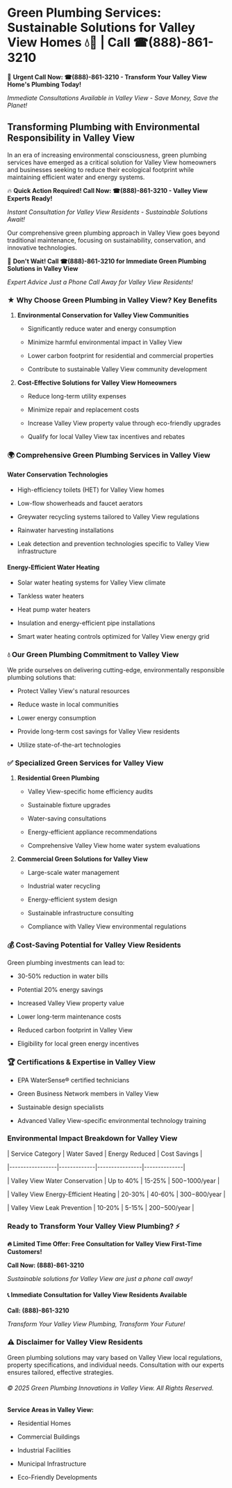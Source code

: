 # Green Plumbing Services: Sustainable Solutions for Valley View Homes 💧🌿 | Call ☎(888)-861-3210

🚨 **Urgent Call Now: ☎(888)-861-3210 - Transform Your Valley View Home's Plumbing Today!**
*Immediate Consultations Available in Valley View - Save Money, Save the Planet!*

## Transforming Plumbing with Environmental Responsibility in Valley View

In an era of increasing environmental consciousness, green plumbing services have emerged as a critical solution for Valley View homeowners and businesses seeking to reduce their ecological footprint while maintaining efficient water and energy systems. 

🔥 **Quick Action Required! Call Now: ☎(888)-861-3210 - Valley View Experts Ready!**
*Instant Consultation for Valley View Residents - Sustainable Solutions Await!*

Our comprehensive green plumbing approach in Valley View goes beyond traditional maintenance, focusing on sustainability, conservation, and innovative technologies.

🚨 **Don't Wait! Call ☎(888)-861-3210 for Immediate Green Plumbing Solutions in Valley View**
*Expert Advice Just a Phone Call Away for Valley View Residents!*

### ★ Why Choose Green Plumbing in Valley View? Key Benefits

1. **Environmental Conservation for Valley View Communities** 
   - Significantly reduce water and energy consumption
   - Minimize harmful environmental impact in Valley View
   - Lower carbon footprint for residential and commercial properties
   - Contribute to sustainable Valley View community development

2. **Cost-Effective Solutions for Valley View Homeowners** 
   - Reduce long-term utility expenses
   - Minimize repair and replacement costs
   - Increase Valley View property value through eco-friendly upgrades
   - Qualify for local Valley View tax incentives and rebates

### 🌍 Comprehensive Green Plumbing Services in Valley View

#### Water Conservation Technologies
- High-efficiency toilets (HET) for Valley View homes
- Low-flow showerheads and faucet aerators
- Greywater recycling systems tailored to Valley View regulations
- Rainwater harvesting installations
- Leak detection and prevention technologies specific to Valley View infrastructure

#### Energy-Efficient Water Heating
- Solar water heating systems for Valley View climate
- Tankless water heaters
- Heat pump water heaters
- Insulation and energy-efficient pipe installations
- Smart water heating controls optimized for Valley View energy grid

### 💧 Our Green Plumbing Commitment to Valley View

We pride ourselves on delivering cutting-edge, environmentally responsible plumbing solutions that:
- Protect Valley View's natural resources
- Reduce waste in local communities
- Lower energy consumption
- Provide long-term cost savings for Valley View residents
- Utilize state-of-the-art technologies

### ✅ Specialized Green Services for Valley View

1. **Residential Green Plumbing**
   - Valley View-specific home efficiency audits
   - Sustainable fixture upgrades
   - Water-saving consultations
   - Energy-efficient appliance recommendations
   - Comprehensive Valley View home water system evaluations

2. **Commercial Green Solutions for Valley View**
   - Large-scale water management
   - Industrial water recycling
   - Energy-efficient system design
   - Sustainable infrastructure consulting
   - Compliance with Valley View environmental regulations

### 💰 Cost-Saving Potential for Valley View Residents

Green plumbing investments can lead to:
- 30-50% reduction in water bills
- Potential 20% energy savings
- Increased Valley View property value
- Lower long-term maintenance costs
- Reduced carbon footprint in Valley View
- Eligibility for local green energy incentives

### 🏆 Certifications & Expertise in Valley View

- EPA WaterSense® certified technicians
- Green Business Network members in Valley View
- Sustainable design specialists
- Advanced Valley View-specific environmental technology training

### Environmental Impact Breakdown for Valley View

| Service Category | Water Saved | Energy Reduced | Cost Savings |
|-----------------|-------------|----------------|--------------|
| Valley View Water Conservation | Up to 40% | 15-25% | $500-$1000/year |
| Valley View Energy-Efficient Heating | 20-30% | 40-60% | $300-$800/year |
| Valley View Leak Prevention | 10-20% | 5-15% | $200-$500/year |

### Ready to Transform Your Valley View Plumbing? ⚡

**🔥 Limited Time Offer: Free Consultation for Valley View First-Time Customers!**

**Call Now: (888)-861-3210**
*Sustainable solutions for Valley View are just a phone call away!*

#### 📞 Immediate Consultation for Valley View Residents Available

**Call: (888)-861-3210**
*Transform Your Valley View Plumbing, Transform Your Future!*

### ⚠️ Disclaimer for Valley View Residents

Green plumbing solutions may vary based on Valley View local regulations, property specifications, and individual needs. Consultation with our experts ensures tailored, effective strategies.

###### © 2025 Green Plumbing Innovations in Valley View. All Rights Reserved.

**Service Areas in Valley View:** 
- Residential Homes
- Commercial Buildings
- Industrial Facilities
- Municipal Infrastructure
- Eco-Friendly Developments